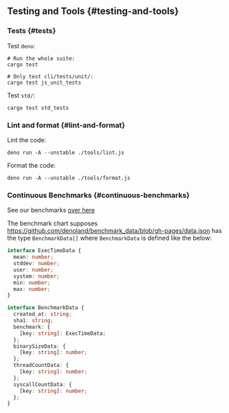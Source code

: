 ## Testing and Tools {#testing-and-tools}

### Tests {#tests}

Test `deno`:

```shell
# Run the whole suite:
cargo test

# Only test cli/tests/unit/:
cargo test js_unit_tests
```

Test `std/`:

```shell
cargo test std_tests
```

### Lint and format {#lint-and-format}

Lint the code:

```shell
deno run -A --unstable ./tools/lint.js
```

Format the code:

```shell
deno run -A --unstable ./tools/format.js
```

### Continuous Benchmarks {#continuous-benchmarks}

See our benchmarks [over here](https://deno.land/benchmarks)

The benchmark chart supposes
https://github.com/denoland/benchmark_data/blob/gh-pages/data.json has the type
`BenchmarkData[]` where `BenchmarkData` is defined like the below:

```ts
interface ExecTimeData {
  mean: number;
  stddev: number;
  user: number;
  system: number;
  min: number;
  max: number;
}

interface BenchmarkData {
  created_at: string;
  sha1: string;
  benchmark: {
    [key: string]: ExecTimeData;
  };
  binarySizeData: {
    [key: string]: number;
  };
  threadCountData: {
    [key: string]: number;
  };
  syscallCountData: {
    [key: string]: number;
  };
}
```
